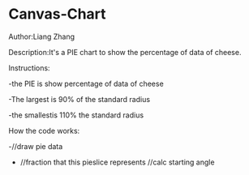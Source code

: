 # Canvas-Chart

Author:Liang Zhang

Description:It's a PIE chart to show the percentage of data of cheese.

Instructions:

-the PIE is show percentage of data of cheese

-The largest is 90% of the standard radius

-the smallestis 110% the standard radius

How the code works:

-//draw pie data 

- //fraction that this pieslice represents 
 //calc starting angle 
